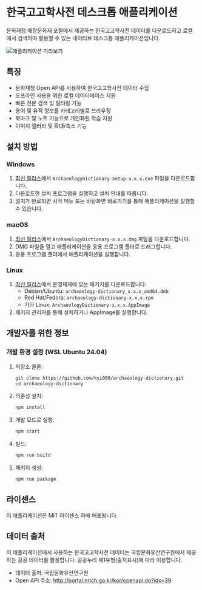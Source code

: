 # 한국고고학사전 데스크톱 애플리케이션

문화재청 매장문화재 포털에서 제공하는 한국고고학사전 데이터를 다운로드하고 로컬에서 검색하여 활용할 수 있는 네이티브 데스크톱 애플리케이션입니다.

![애플리케이션 미리보기](./docs/images/preview.png)

## 특징

- 문화재청 Open API를 사용하여 한국고고학사전 데이터 수집
- 오프라인 사용을 위한 로컬 데이터베이스 지원
- 빠른 전문 검색 및 필터링 기능
- 용어 및 유적 정보를 카테고리별로 브라우징
- 북마크 및 노트 기능으로 개인화된 학습 지원
- 이미지 갤러리 및 확대/축소 기능

## 설치 방법

### Windows

1. [최신 릴리스](https://github.com/kyi000/archaeology-dictionary/releases)에서 `ArchaeologyDictionary-Setup-x.x.x.exe` 파일을 다운로드합니다.
2. 다운로드한 설치 프로그램을 실행하고 설치 안내를 따릅니다.
3. 설치가 완료되면 시작 메뉴 또는 바탕화면 바로가기를 통해 애플리케이션을 실행할 수 있습니다.

### macOS

1. [최신 릴리스](https://github.com/kyi000/archaeology-dictionary/releases)에서 `ArchaeologyDictionary-x.x.x.dmg` 파일을 다운로드합니다.
2. DMG 파일을 열고 애플리케이션을 응용 프로그램 폴더로 드래그합니다.
3. 응용 프로그램 폴더에서 애플리케이션을 실행합니다.

### Linux

1. [최신 릴리스](https://github.com/kyi000/archaeology-dictionary/releases)에서 운영체제에 맞는 패키지를 다운로드합니다:
   - Debian/Ubuntu: `archaeology-dictionary_x.x.x_amd64.deb`
   - Red Hat/Fedora: `archaeology-dictionary-x.x.x.rpm`
   - 기타 Linux: `ArchaeologyDictionary-x.x.x.AppImage`
2. 패키지 관리자를 통해 설치하거나 AppImage를 실행합니다.

## 개발자를 위한 정보

### 개발 환경 설정 (WSL Ubuntu 24.04)

1. 저장소 클론:
   ```bash
   git clone https://github.com/kyi000/archaeology-dictionary.git
   cd archaeology-dictionary
   ```

2. 의존성 설치:
   ```bash
   npm install
   ```

3. 개발 모드로 실행:
   ```bash
   npm start
   ```

4. 빌드:
   ```bash
   npm run build
   ```

5. 패키지 생성:
   ```bash
   npm run package
   ```

## 라이센스

이 애플리케이션은 MIT 라이센스 하에 배포됩니다.

## 데이터 출처

이 애플리케이션에서 사용하는 한국고고학사전 데이터는 국립문화유산연구원에서 제공하는 공공 데이터를 활용합니다. 공공누리 제1유형(출처표시)에 따라 이용합니다.

- 데이터 출처: 국립문화유산연구원
- Open API 주소: http://portal.nrich.go.kr/kor/openapi.do?idx=39